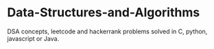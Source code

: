 # Data-Structures-and-Algorithms
DSA concepts, leetcode and hackerrank problems solved in C, python, javascript or Java.
